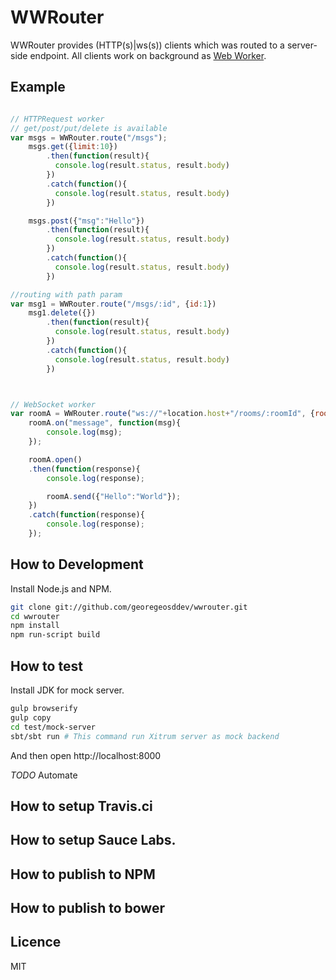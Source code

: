 # WWRouter

WWRouter provides (HTTP(s)|ws(s)) clients which was routed to a server-side endpoint.
All clients work on background as [Web Worker](https://developer.mozilla.org/en-US/docs/Web/API/Web_Workers_API/basic_usage).


## Example
```javascript

// HTTPRequest worker
// get/post/put/delete is available
var msgs = WWRouter.route("/msgs");
    msgs.get({limit:10})
        .then(function(result){
          console.log(result.status, result.body)
        })
        .catch(function(){
          console.log(result.status, result.body)
        })

    msgs.post({"msg":"Hello"})
        .then(function(result){
          console.log(result.status, result.body)
        })
        .catch(function(){
          console.log(result.status, result.body)
        })

//routing with path param
var msg1 = WWRouter.route("/msgs/:id", {id:1})
    msg1.delete({})
        .then(function(result){
          console.log(result.status, result.body)
        })
        .catch(function(){
          console.log(result.status, result.body)
        })



// WebSocket worker
var roomA = WWRouter.route("ws://"+location.host+"/rooms/:roomId", {roomId: "A"});
    roomA.on("message", function(msg){
        console.log(msg);
    });

    roomA.open()
    .then(function(response){
        console.log(response);

        roomA.send({"Hello":"World"});
    })
    .catch(function(response){
        console.log(response);
    });
```


## How to Development

Install Node.js and NPM.

```bash
git clone git://github.com/georegeosddev/wwrouter.git
cd wwrouter
npm install
npm run-script build
```

## How to test

Install JDK for mock server.

```bash
gulp browserify
gulp copy
cd test/mock-server
sbt/sbt run # This command run Xitrum server as mock backend
```
And then open http://localhost:8000

*TODO*
Automate

## How to setup Travis.ci

## How to setup Sauce Labs.

## How to publish to NPM

## How to publish to bower

## Licence
MIT
